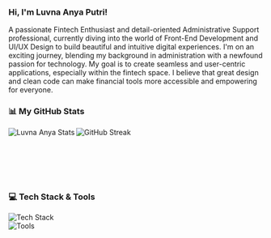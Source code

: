 ### Hi, I'm Luvna Anya Putri! 
A passionate Fintech Enthusiast and detail-oriented Administrative Support professional, currently diving into the world of Front-End Development and UI/UX Design to build beautiful and intuitive digital experiences.
I'm on an exciting journey, blending my background in administration with a newfound passion for technology. My goal is to create seamless and user-centric applications, especially within the fintech space. I believe that great design and clean code can make financial tools more accessible and empowering for everyone.

### 📊 My GitHub Stats
<p>
<img align="left" src="https://github-readme-stats.vercel.app/api?username=luvnaanya&show_icons=true&theme=dracula&include_all_commits=true&count_private=true&hide_border=true" alt="Luvna Anya Stats" />
<img align="left" src="https://github-readme-streak-stats.herokuapp.com/?user=luvnaanya&theme=dracula&hide_border=true" alt="GitHub Streak" />
</p>
<br><br><br><br><br><br>

### 💻 Tech Stack & Tools
<p>
<img src="https://skillicons.dev/icons?i=html,css,js,react,tailwind,figma" alt="Tech Stack" />
<br>
<img src="https://skillicons.dev/icons?i=vscode,git,github,notion" alt="Tools" />
</p>
